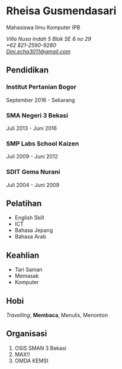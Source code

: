 # Rheisa Gusmendasari

Mahasiswa Ilmu Komputer IPB

*Villa Nusa Indah 5 Blok SE 6 no 29\
+62 821-2590-9280\
Dini.echa3011@gmail.com*

## Pendidikan
### Institut Pertanian Bogor
September 2016 - Sekarang
### SMA Negeri 3 Bekasi
Juli 2013 - Juni 2016
### SMP Labs School Kaizen
Juli 2009 - Juni 2012
### SDIT Gema Nurani
Juli 2004 - Juni 2009

## Pelatihan
* English Skill
* ICT
* Bahasa Jepang
* Bahasa Arab

## Keahlian
+ Tari Saman
+ Memasak
+ Komputer

## Hobi
*Travelling*, **Membaca**, Menulis, Menonton

## Organisasi
1. OSIS SMAN 3 Bekasi
2. MAX!!
3. OMDA KEMSI
